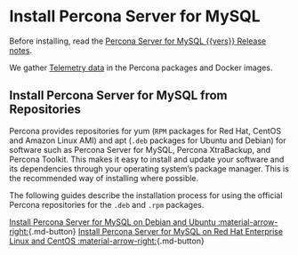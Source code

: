 # Install Percona Server for MySQL

Before installing, read the [Percona Server for MySQL {{vers}} Release notes](release-notes/release-notes.md).

We gather [Telemetry data] in the Percona packages and Docker images.

## Install Percona Server for MySQL from Repositories

Percona provides repositories for yum (`RPM` packages for Red Hat, CentOS and Amazon Linux AMI) and apt (`.deb` packages for Ubuntu and Debian) for software such as Percona Server for MySQL, Percona XtraBackup, and Percona Toolkit. This makes it easy to install and update your software and its dependencies through your operating system’s package manager. This is the recommended way of installing where possible.

The following guides describe the installation process for using the official Percona repositories for the `.deb` and `.rpm` packages.

[Install Percona Server for MySQL on Debian and Ubuntu :material-arrow-right:](apt-repo.md){.md-button}        [Install Percona Server for MySQL on Red Hat Enterprise Linux and CentOS :material-arrow-right:](yum-repo.md){.md-button}

[Telemetry data]: telemetry.md
